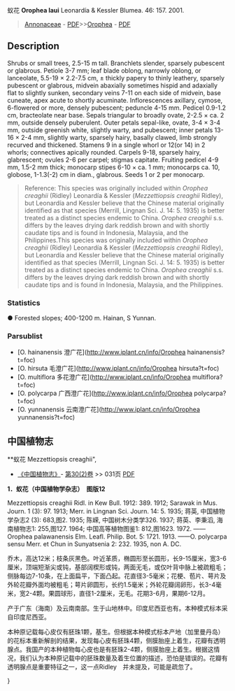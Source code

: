 蚁花 **Orophea laui** Leonardía & Kessler Blumea. 46: 157. 2001.

> [Annonaceae](http://www.iplant.cn/info/Annonaceae?t=foc) - [PDF](http://www.iplant.cn/foc/pdf/Annonaceae.pdf)>>[Orophea](http://www.iplant.cn/info/Orophea?t=foc) - [PDF](http://www.iplant.cn/foc/pdf/Orophea.pdf)

## Description

Shrubs or small trees, 2.5-15 m tall. Branchlets slender, sparsely pubescent or glabrous. Petiole 3-7 mm; leaf blade oblong, narrowly oblong, or lanceolate, 5.5-19 × 2.2-7.5 cm, ± thickly papery to thinly leathery, sparsely pubescent or glabrous, midvein abaxially sometimes hispid and adaxially flat to slightly sunken, secondary veins 7-11 on each side of midvein, base cuneate, apex acute to shortly acuminate. Inflorescences axillary, cymose, 6-flowered or more, densely pubescent; peduncle 4-15 mm. Pedicel 0.9-1.2 cm, bracteolate near base. Sepals triangular to broadly ovate, 2-2.5 × ca. 2 mm, outside densely puberulent. Outer petals sepal-like, ovate, 3-4 × 3-4 mm, outside greenish white, slightly warty, and pubescent; inner petals 13-16 × 2-4 mm, slightly warty, sparsely hairy, basally clawed, limb strongly recurved and thickened. Stamens 9 in a single whorl or 12(or 14) in 2 whorls; connectives apically rounded. Carpels 9-18, sparsely hairy, glabrescent; ovules 2-6 per carpel; stigmas capitate. Fruiting pedicel 4-9 mm, 1.5-2 mm thick; monocarp stipes 6-10 × ca. 1 mm; monocarps ca. 10, globose, 1-1.3(-2) cm in diam., glabrous. Seeds 1 or 2 per monocarp.

> Reference: 
> This species was originally included within *Orophea creaghii* (Ridley) Leonardía & Kessler (*Mezzettiopsis creaghii* Ridley), but Leonardía and Kessler believe that the Chinese material originally identified as that species (Merrill, Lingnan Sci. J. 14: 5. 1935) is better treated as a distinct species endemic to China. *Orophea creaghii* s.s. differs by the leaves drying dark reddish brown and with shortly caudate tips and is found in Indonesia, Malaysia, and the Philippines.This species was originally included within *Orophea creaghii* (Ridley) Leonardía & Kessler (*Mezzettiopsis creaghii* Ridley), but Leonardía and Kessler believe that the Chinese material originally identified as that species (Merrill, Lingnan Sci. J. 14: 5. 1935) is better treated as a distinct species endemic to China. *Orophea creaghii* s.s. differs by the leaves drying dark reddish brown and with shortly caudate tips and is found in Indonesia, Malaysia, and the Philippines.

### Statistics
● Forested slopes; 400-1200 m. Hainan, S Yunnan.

### Parsublist

* [O.  hainanensis  澄广花](http://www.iplant.cn/info/Orophea hainanensis?t=foc)
* [O.  hirsuta  毛澄广花](http://www.iplant.cn/info/Orophea hirsuta?t=foc)
* [O.  multiflora  多花澄广花](http://www.iplant.cn/info/Orophea multiflora?t=foc)
* [O.  polycarpa  广西澄广花](http://www.iplant.cn/info/Orophea polycarpa?t=foc)
* [O.  yunnanensis  云南澄广花](http://www.iplant.cn/info/Orophea yunnanensis?t=foc)

## 中国植物志

**蚁花 Mezzettiopsis creaghii",

* [《中国植物志》](http://www.iplant.cn/frps)- [第30(2)卷](http://www.iplant.cn/frps/vol/30(2)) >> 031页 [PDF](http://www.iplant.cn/frps/pdf/30(2)/031.pdf)

**1．蚁花（中国植物学杂志）　图版12**

Mezzettiopsis creaghii Ridl. in Kew Bull. 1912: 389. 1912; Sarawak in Mus. Journ. 1 (3): 97. 1913; Merr. in Lingnan Sci. Journ. 14: 5. 1935; 蒋英, 中国植物学杂志2 (3): 683,图2. 1935; 陈嵘, 中国树木分类学326. 1937; 蒋英、李秉滔, 海南植物志1: 255,图127. 1964; 中国高等植物图鉴1: 812,图1623. 1972. ——Orophea palawanensis Elm. Leafl. Philip. Bot. 5: 1721. 1913. ——O. polycarpa sensu Merr. et Chun in Sunyatsenia 2: 232. 1935, non A. DC.

乔木，高达12米；枝条灰黑色。叶近革质，椭圆形至长圆形，长9-15厘米，宽3-6厘米，顶端短渐尖或钝，基部阔楔形或钝，两面无毛，或仅叶背中脉上被疏粗毛；侧脉每边7-10条，在上面扁平，下面凸起。花直径3-5毫米；花梗、苞片、萼片及外轮花瓣外面均被粗毛；萼片卵圆形，长约1.5毫米；外轮花瓣阔卵形，长3-4毫米，宽2-4颗。果圆球形，直径1-2厘米，无毛。花期3-6月，果期6-12月。

产于广东（海南）及云南南部。生于山地林中。印度尼西亚也有。本种模式标本采自印度尼西亚。

本种原记载每心皮仅有胚珠1颗，基生。但根据本种模式标本产地（加里曼丹岛）的花标本重新解剖的结果，发现每心皮有胚珠4颗，侧膜胎座上着生，花瓣有透明腺点。我国产的本种植物每心皮也是有胚珠2-4颗，侧膜胎座上着生。根据这情况，我们认为本种原记载中的胚珠数量及着生位置的描述，恐怕是错误的。花瓣有透明腺点是重要特征之一，这一点Ridley　并未提及，可能是疏忽了。

}
